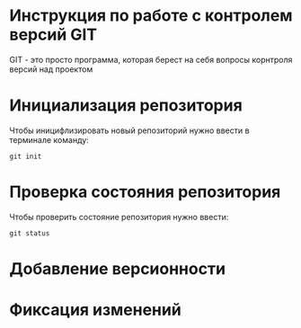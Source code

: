 # **Инструкция по работе с контролем версий GIT**

GIT - это просто программа, которая берест на себя вопросы корнтроля версий над проектом

# Инициализация репозитория

Чтобы иницифлизировать новый репозиторий нужно ввести в терминале команду:

    git init

# Проверка состояния репозитория

Чтобы проверить состояние репозитория нужно ввести:

    git status
    
# Добавление версионности

# Фиксация изменений

